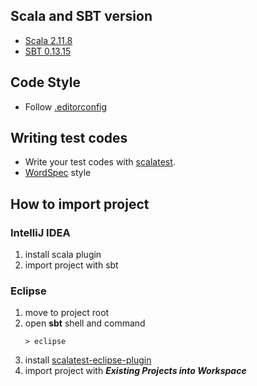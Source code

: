 ## Scala and SBT version
- [Scala 2.11.8](http://www.scala-lang.org/api/2.11.8/)
- [SBT 0.13.15](http://www.scala-sbt.org/0.13/docs)

## Code Style
- Follow [.editorconfig](.editorconfig)

## Writing test codes
- Write your test codes with [scalatest](http://www.scalatest.org).
- [WordSpec](http://www.scalatest.org/user_guide/selecting_a_style) style

## How to import project
### IntelliJ IDEA
1. install scala plugin
2. import project with sbt

### Eclipse
1. move to project root
2. open **sbt** shell and command  
    ```sbtshell
    > eclipse
    ```
3. install [scalatest-eclipse-plugin](https://github.com/scalatest/scalatest-eclipse-plugin)
4. import project with _**Existing Projects into Workspace**_
